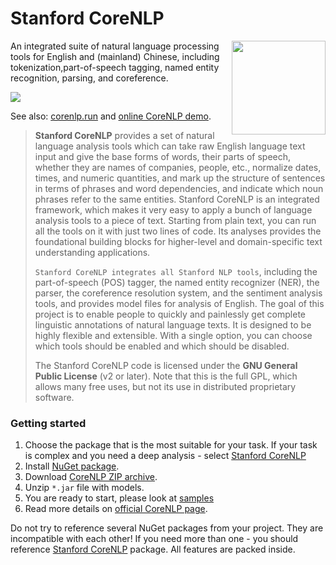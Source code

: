 # Stanford CoreNLP

<img align="right" width="150" src="images/logo.png">

An integrated suite of natural language processing tools for English and (mainland) Chinese, including tokenization,part-of-speech tagging, named entity recognition, parsing, and coreference.

[![](https://buildstats.info/nuget/Stanford.NLP.CoreNLP)](https://www.nuget.org/packages/Stanford.NLP.CoreNLP/)

See also: [corenlp.run](http://corenlp.run) and [online CoreNLP demo](http://nlp.stanford.edu:8080/corenlp/).


>**Stanford CoreNLP** provides a set of natural language analysis tools which can take raw English language text input and give the base forms of words, their parts of speech, whether they are names of companies, people, etc., normalize dates, times, and numeric quantities, and mark up the structure of sentences in terms of phrases and word dependencies, and indicate which noun phrases refer to the same entities. Stanford CoreNLP is an integrated framework, which makes it very easy to apply a bunch of language analysis tools to a piece of text. Starting from plain text, you can run all the tools on it with just two lines of code. Its analyses provides the foundational building blocks for higher-level and domain-specific text understanding applications.
>
>`Stanford CoreNLP integrates all Stanford NLP tools`, including the part-of-speech (POS) tagger, the named entity recognizer (NER), the parser, the coreference resolution system, and the sentiment analysis tools, and provides model files for analysis of English. The goal of this project is to enable people to quickly and painlessly get complete linguistic annotations of natural language texts. It is designed to be highly flexible and extensible. With a single option, you can choose which tools should be enabled and which should be disabled.
>
>The Stanford CoreNLP code is licensed under the **GNU General Public License** (v2 or later). Note that this is the full GPL, which allows many free uses, but not its use in distributed proprietary software.

### Getting started

1. Choose the package that is the most suitable for your task. If your task is complex and you need a deep analysis - select [Stanford CoreNLP](samples/CoreNLP.html)
1. Install [NuGet package](https://www.nuget.org/packages/Stanford.NLP.CoreNLP/).
1. Download [CoreNLP ZIP archive](https://nlp.stanford.edu/software/stanford-corenlp-latest.zip).
1. Unzip `*.jar` file with models.
1. You are ready to start, please look at [samples](/samples)
1. Read more details on [official CoreNLP page](https://stanfordnlp.github.io/CoreNLP/).

<Note>Do not try to reference several NuGet packages from your project. They are incompatible with each other! If you need more than one - you should reference [Stanford CoreNLP](samples/CoreNLP.html) package. All features are packed inside.</Note>

